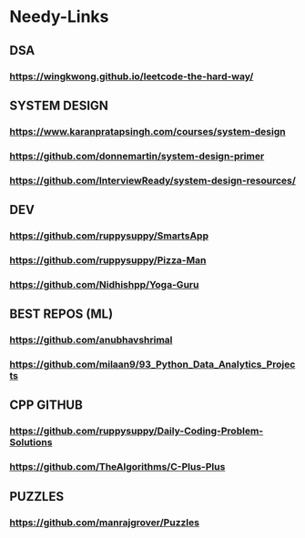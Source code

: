 # Needy-Links
## DSA
### https://wingkwong.github.io/leetcode-the-hard-way/
## SYSTEM DESIGN
### https://www.karanpratapsingh.com/courses/system-design
### https://github.com/donnemartin/system-design-primer
### https://github.com/InterviewReady/system-design-resources/
## DEV
### https://github.com/ruppysuppy/SmartsApp
### https://github.com/ruppysuppy/Pizza-Man
### https://github.com/Nidhishpp/Yoga-Guru
## BEST REPOS (ML)
### https://github.com/anubhavshrimal
### https://github.com/milaan9/93_Python_Data_Analytics_Projects
## CPP GITHUB
### https://github.com/ruppysuppy/Daily-Coding-Problem-Solutions
### https://github.com/TheAlgorithms/C-Plus-Plus
## PUZZLES
### https://github.com/manrajgrover/Puzzles

